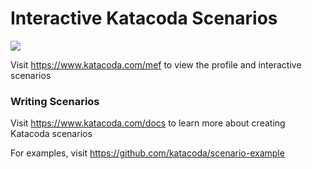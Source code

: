 # Interactive Katacoda Scenarios

[![](http://shields.katacoda.com/katacoda/mef/count.svg)](https://www.katacoda.com/mef "Get your profile on Katacoda.com")

Visit https://www.katacoda.com/mef to view the profile and interactive scenarios

### Writing Scenarios
Visit https://www.katacoda.com/docs to learn more about creating Katacoda scenarios

For examples, visit https://github.com/katacoda/scenario-example
